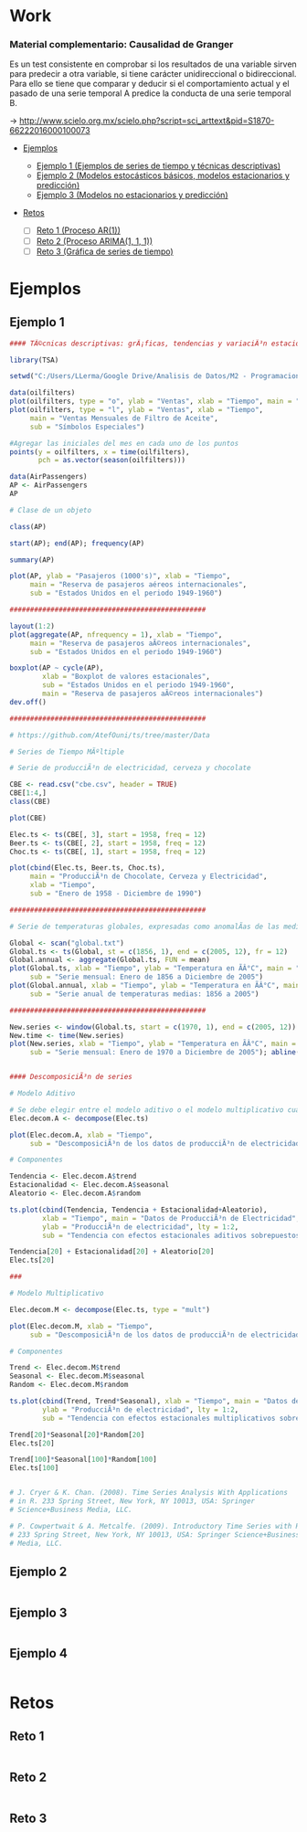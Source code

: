 # Work

### Material complementario: Causalidad de Granger

Es un test consistente en comprobar si los resultados de una variable sirven para predecir a otra variable, si tiene carácter unidireccional o bidireccional. Para ello se tiene que comparar y deducir si el comportamiento actual y el pasado de una serie temporal A predice la conducta de una serie temporal B.

→ http://www.scielo.org.mx/scielo.php?script=sci_arttext&pid=S1870-66222016000100073


* [Ejemplos](#Ejemplos)
  * [Ejemplo 1 (Ejemplos de series de tiempo y técnicas descriptivas)](#Ejemplo-1)
  * [Ejemplo 2 (Modelos estocásticos básicos, modelos estacionarios y predicción)](#Ejemplo-2)
  * [Ejemplo 3 (Modelos no estacionarios y predicción)](#Ejemplo-3)

* [Retos](#Retos)
  * [ ] [Reto 1 (Proceso AR(1))](#Reto-1)
  * [ ] [Reto 2 (Proceso ARIMA(1, 1, 1))](#Reto-2)
  * [ ] [Reto 3 (Gráfica de series de tiempo)](#Reto-3)

# Ejemplos

## Ejemplo 1
```r
#### TÃ©cnicas descriptivas: grÃ¡ficas, tendencias y variaciÃ³n estacional

library(TSA)

setwd("C:/Users/LLerma/Google Drive/Analisis de Datos/M2 - Programacion y Estadistica con R/S6/Files")

data(oilfilters)
plot(oilfilters, type = "o", ylab = "Ventas", xlab = "Tiempo", main = "Ventas Mesuales ")
plot(oilfilters, type = "l", ylab = "Ventas", xlab = "Tiempo",
     main = "Ventas Mensuales de Filtro de Aceite",
     sub = "Símbolos Especiales")

#Agregar las iniciales del mes en cada uno de los puntos
points(y = oilfilters, x = time(oilfilters),
       pch = as.vector(season(oilfilters)))

data(AirPassengers)
AP <- AirPassengers
AP

# Clase de un objeto

class(AP)

start(AP); end(AP); frequency(AP)

summary(AP)

plot(AP, ylab = "Pasajeros (1000's)", xlab = "Tiempo", 
     main = "Reserva de pasajeros aéreos internacionales", 
     sub = "Estados Unidos en el periodo 1949-1960")

################################################

layout(1:2)
plot(aggregate(AP, nfrequency = 1), xlab = "Tiempo",
     main = "Reserva de pasajeros aÃ©reos internacionales", 
     sub = "Estados Unidos en el periodo 1949-1960")

boxplot(AP ~ cycle(AP),
        xlab = "Boxplot de valores estacionales",
        sub = "Estados Unidos en el periodo 1949-1960",
        main = "Reserva de pasajeros aÃ©reos internacionales")
dev.off()

################################################

# https://github.com/AtefOuni/ts/tree/master/Data

# Series de Tiempo MÃºltiple

# Serie de producciÃ³n de electricidad, cerveza y chocolate

CBE <- read.csv("cbe.csv", header = TRUE)
CBE[1:4,]
class(CBE)

plot(CBE)

Elec.ts <- ts(CBE[, 3], start = 1958, freq = 12)
Beer.ts <- ts(CBE[, 2], start = 1958, freq = 12)
Choc.ts <- ts(CBE[, 1], start = 1958, freq = 12)

plot(cbind(Elec.ts, Beer.ts, Choc.ts), 
     main = "ProducciÃ³n de Chocolate, Cerveza y Electricidad", 
     xlab = "Tiempo",
     sub = "Enero de 1958 - Diciembre de 1990")

################################################

# Serie de temperaturas globales, expresadas como anomalÃ­as de las medias mensuales

Global <- scan("global.txt")
Global.ts <- ts(Global, st = c(1856, 1), end = c(2005, 12), fr = 12)
Global.annual <- aggregate(Global.ts, FUN = mean)
plot(Global.ts, xlab = "Tiempo", ylab = "Temperatura en ÃÂ°C", main = "Serie de Temperatura Global",
     sub = "Serie mensual: Enero de 1856 a Diciembre de 2005")
plot(Global.annual, xlab = "Tiempo", ylab = "Temperatura en ÃÂ°C", main = "Serie de Temperatura Global",
     sub = "Serie anual de temperaturas medias: 1856 a 2005")

################################################

New.series <- window(Global.ts, start = c(1970, 1), end = c(2005, 12)) 
New.time <- time(New.series)
plot(New.series, xlab = "Tiempo", ylab = "Temperatura en ÃÂ°C", main = "Serie de Temperatura Global",
     sub = "Serie mensual: Enero de 1970 a Diciembre de 2005"); abline(reg = lm(New.series ~ New.time))


#### DescomposiciÃ³n de series

# Modelo Aditivo

# Se debe elegir entre el modelo aditivo o el modelo multiplicativo cuando sea razonable suponer la descomposiciÃ³n
Elec.decom.A <- decompose(Elec.ts)

plot(Elec.decom.A, xlab = "Tiempo", 
     sub = "DescomposiciÃ³n de los datos de producciÃ³n de electricidad")

# Componentes

Tendencia <- Elec.decom.A$trend
Estacionalidad <- Elec.decom.A$seasonal
Aleatorio <- Elec.decom.A$random

ts.plot(cbind(Tendencia, Tendencia + Estacionalidad+Aleatorio), 
        xlab = "Tiempo", main = "Datos de ProducciÃ³n de Electricidad", 
        ylab = "ProducciÃ³n de electricidad", lty = 1:2,
        sub = "Tendencia con efectos estacionales aditivos sobrepuestos")

Tendencia[20] + Estacionalidad[20] + Aleatorio[20]
Elec.ts[20]

###

# Modelo Multiplicativo

Elec.decom.M <- decompose(Elec.ts, type = "mult")

plot(Elec.decom.M, xlab = "Tiempo", 
     sub = "DescomposiciÃ³n de los datos de producciÃ³n de electricidad")

# Componentes

Trend <- Elec.decom.M$trend
Seasonal <- Elec.decom.M$seasonal
Random <- Elec.decom.M$random

ts.plot(cbind(Trend, Trend*Seasonal), xlab = "Tiempo", main = "Datos de ProducciÃ³n de Electricidad", 
        ylab = "ProducciÃ³n de electricidad", lty = 1:2,
        sub = "Tendencia con efectos estacionales multiplicativos sobrepuestos")

Trend[20]*Seasonal[20]*Random[20]
Elec.ts[20]

Trend[100]*Seasonal[100]*Random[100]
Elec.ts[100]


# J. Cryer & K. Chan. (2008). Time Series Analysis With Applications 
# in R. 233 Spring Street, New York, NY 10013, USA: Springer 
# Science+Business Media, LLC.

# P. Cowpertwait & A. Metcalfe. (2009). Introductory Time Series with R. 
# 233 Spring Street, New York, NY 10013, USA: Springer Science+Business 
# Media, LLC.
```

## Ejemplo 2
```r

```

## Ejemplo 3
```r

```

## Ejemplo 4
```r

```


# Retos

## Reto 1
```r

```

## Reto 2
```r

```

## Reto 3
```r

```
